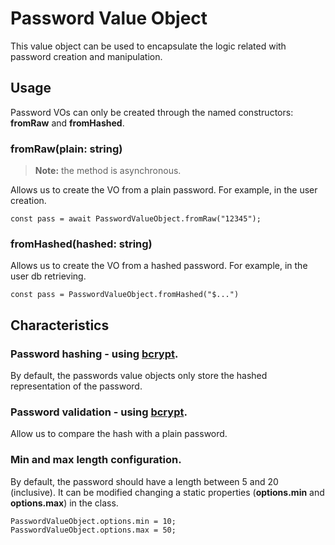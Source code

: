 # Password Value Object

This value object can be used to encapsulate the logic related with password creation and manipulation.

## Usage

Password VOs can only be created through the named constructors: **fromRaw** and **fromHashed**.

### fromRaw(plain: string)

> **Note:** the method is asynchronous.

Allows us to create the VO from a plain password. For example, in the user creation.

```
const pass = await PasswordValueObject.fromRaw("12345");
```

### fromHashed(hashed: string)

Allows us to create the VO from a hashed password. For example, in the user db retrieving.

```
const pass = PasswordValueObject.fromHashed("$...")
```

## Characteristics

### Password hashing - using [bcrypt](https://github.com/kelektiv/node.bcrypt.js).

By default, the passwords value objects only store the hashed representation of the password.

### Password validation - using [bcrypt](https://github.com/kelektiv/node.bcrypt.js).

Allow us to compare the hash with a plain password.

### Min and max length configuration.

By default, the password should have a length between 5 and 20 (inclusive). It can be modified changing a static properties (**options.min** and **options.max**) in the class.

```
PasswordValueObject.options.min = 10;
PasswordValueObject.options.max = 50;
```
